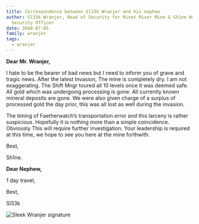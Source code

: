```yaml
---
title: Correspondence between Sl33k Wranjer and his nephew
author: Sl33k Wranjer, Head of Security for Rivet River Mine & Sh1ne Wranjer,
  Security Officer
date: 3048-07-05
family: wranjer
tags:
  - wranjer
---
```

**Dear Mr. Wranjer,**

I hate to be the bearer of bad news but I need to inform you of grave and tragic news. After the latest Invasion, The mine is completely dry. I am not exaggerating. The Shift Mngr toured all 10 levels once it was deemed safe. All gold which was undergoing processing is gone. All currently known mineral deposits are gone. We were also given charge of a surplus of processed gold the day prior, this was all lost as well during the invasion. 

The timing of Faetherwatch’s transportation error and this larceny is rather suspicious. Hopefully it is nothing more than a simple coincidence. Obviously This will require further investigation. Your leadership is required at this time, we hope to see you here at the mine forthwith.

Best, 

Sh1ne.

**Dear Nephew,**

1 day travel,

Best, 

Sl33k

![Sleek Wranjer signature](/static/img/sleek-signature-1.png)